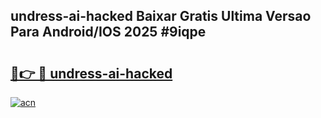 ## undress-ai-hacked Baixar Gratis Ultima Versao Para Android/IOS 2025 #9iqpe

# <h2><a href="https://ainizakaria.my?title=undress-ai-hacked&ref=20M">🔗👉 🔴 undress-ai-hacked</a></h2>

[![acn](https://github.com/user-attachments/assets/0f9c940e-d8b0-45ae-aac7-cd30a18b3e1c)](https://ainizakaria.my?title=undress-ai-hacked&ref=20M)

